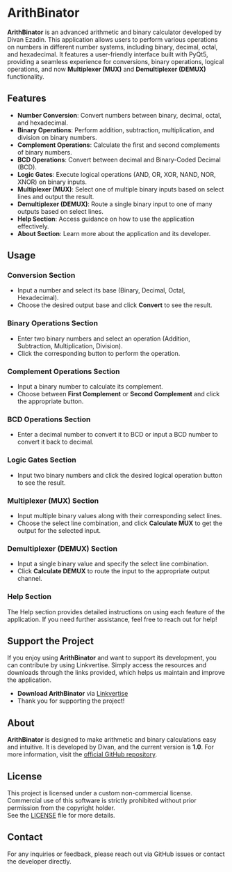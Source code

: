 # ArithBinator

**ArithBinator** is an advanced arithmetic and binary calculator developed by Divan Ezadin. This application allows users to perform various operations on numbers in different number systems, including binary, decimal, octal, and hexadecimal. It features a user-friendly interface built with PyQt5, providing a seamless experience for conversions, binary operations, logical operations, and now **Multiplexer (MUX)** and **Demultiplexer (DEMUX)** functionality.

## Features

- **Number Conversion**: Convert numbers between binary, decimal, octal, and hexadecimal.
- **Binary Operations**: Perform addition, subtraction, multiplication, and division on binary numbers.
- **Complement Operations**: Calculate the first and second complements of binary numbers.
- **BCD Operations**: Convert between decimal and Binary-Coded Decimal (BCD).
- **Logic Gates**: Execute logical operations (AND, OR, XOR, NAND, NOR, XNOR) on binary inputs.
- **Multiplexer (MUX)**: Select one of multiple binary inputs based on select lines and output the result.
- **Demultiplexer (DEMUX)**: Route a single binary input to one of many outputs based on select lines.
- **Help Section**: Access guidance on how to use the application effectively.
- **About Section**: Learn more about the application and its developer.

## Usage

### Conversion Section
- Input a number and select its base (Binary, Decimal, Octal, Hexadecimal).
- Choose the desired output base and click **Convert** to see the result.

### Binary Operations Section
- Enter two binary numbers and select an operation (Addition, Subtraction, Multiplication, Division).
- Click the corresponding button to perform the operation.

### Complement Operations Section
- Input a binary number to calculate its complement.
- Choose between **First Complement** or **Second Complement** and click the appropriate button.

### BCD Operations Section
- Enter a decimal number to convert it to BCD or input a BCD number to convert it back to decimal.

### Logic Gates Section
- Input two binary numbers and click the desired logical operation button to see the result.

### Multiplexer (MUX) Section
- Input multiple binary values along with their corresponding select lines.
- Choose the select line combination, and click **Calculate MUX** to get the output for the selected input.

### Demultiplexer (DEMUX) Section
- Input a single binary value and specify the select line combination.
- Click **Calculate DEMUX** to route the input to the appropriate output channel.

### Help Section
The Help section provides detailed instructions on using each feature of the application. If you need further assistance, feel free to reach out for help!

## Support the Project

If you enjoy using **ArithBinator** and want to support its development, you can contribute by using Linkvertise. Simply access the resources and downloads through the links provided, which helps us maintain and improve the application.

- **Download ArithBinator** via [Linkvertise](https://link-hub.net/1253450/arithbinator)
- Thank you for supporting the project!

## About
**ArithBinator** is designed to make arithmetic and binary calculations easy and intuitive. It is developed by Divan, and the current version is **1.0**. For more information, visit the [official GitHub repository](https://github.com/DGAMECRAFTER/ArithBinator).

## License
This project is licensed under a custom non-commercial license.  
Commercial use of this software is strictly prohibited without prior permission from the copyright holder.  
See the [LICENSE](LICENSE) file for more details.

## Contact
For any inquiries or feedback, please reach out via GitHub issues or contact the developer directly.
